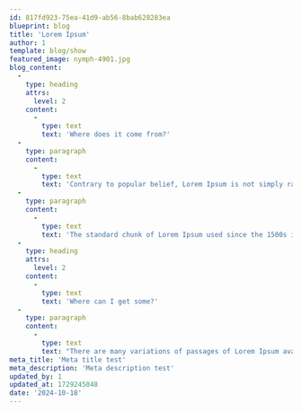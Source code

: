 ```yaml
---
id: 817fd923-75ea-41d9-ab56-8bab628283ea
blueprint: blog
title: 'Lorem Ipsum'
author: 1
template: blog/show
featured_image: nymph-4901.jpg
blog_content:
  -
    type: heading
    attrs:
      level: 2
    content:
      -
        type: text
        text: 'Where does it come from?'
  -
    type: paragraph
    content:
      -
        type: text
        text: 'Contrary to popular belief, Lorem Ipsum is not simply random text. It has roots in a piece of classical Latin literature from 45 BC, making it over 2000 years old. Richard McClintock, a Latin professor at Hampden-Sydney College in Virginia, looked up one of the more obscure Latin words, consectetur, from a Lorem Ipsum passage, and going through the cites of the word in classical literature, discovered the undoubtable source. Lorem Ipsum comes from sections 1.10.32 and 1.10.33 of "de Finibus Bonorum et Malorum" (The Extremes of Good and Evil) by Cicero, written in 45 BC. This book is a treatise on the theory of ethics, very popular during the Renaissance. The first line of Lorem Ipsum, "Lorem ipsum dolor sit amet..", comes from a line in section 1.10.32.'
  -
    type: paragraph
    content:
      -
        type: text
        text: 'The standard chunk of Lorem Ipsum used since the 1500s is reproduced below for those interested. Sections 1.10.32 and 1.10.33 from "de Finibus Bonorum et Malorum" by Cicero are also reproduced in their exact original form, accompanied by English versions from the 1914 translation by H. Rackham.'
  -
    type: heading
    attrs:
      level: 2
    content:
      -
        type: text
        text: 'Where can I get some?'
  -
    type: paragraph
    content:
      -
        type: text
        text: "There are many variations of passages of Lorem Ipsum available, but the majority have suffered alteration in some form, by injected humour, or randomised words which don't look even slightly believable. If you are going to use a passage of Lorem Ipsum, you need to be sure there isn't anything embarrassing hidden in the middle of text. All the Lorem Ipsum generators on the Internet tend to repeat predefined chunks as necessary, making this the first true generator on the Internet. It uses a dictionary of over 200 Latin words, combined with a handful of model sentence structures, to generate Lorem Ipsum which looks reasonable. The generated Lorem Ipsum is therefore always free from repetition, injected humour, or non-characteristic words etc."
meta_title: 'Meta title test'
meta_description: 'Meta description test'
updated_by: 1
updated_at: 1729245048
date: '2024-10-18'
---
```

